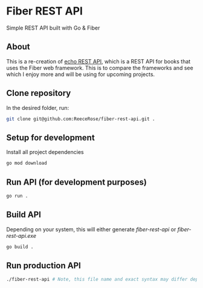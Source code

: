 # Fiber REST API

Simple REST API built with Go & Fiber

## About

This is a re-creation of [echo REST API](https://github.com/ReeceRose/echo-rest-api), which is a REST API for books that uses the Fiber web framework. This is to compare the frameworks and see which I enjoy more and will be using for upcoming projects.

## Clone repository

In the desired folder, run:

```bash
git clone git@github.com:ReeceRose/fiber-rest-api.git .
```

## Setup for development

Install all project dependencies

```bash
go mod download
```

## Run API (for development purposes)

```bash
go run .
```

## Build API

Depending on your system, this will either generate _fiber-rest-api_ or _fiber-rest-api.exe_

```bash
go build .
```

## Run production API

```bash
./fiber-rest-api # Note, this file name and exact syntax may differ depending on your system. This is simply and example.
```
